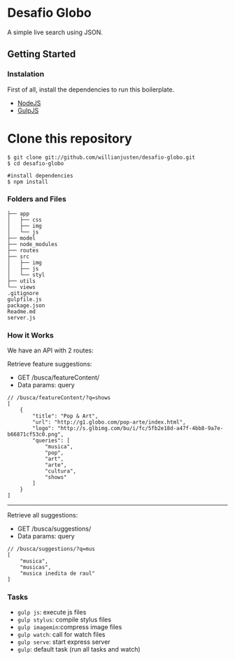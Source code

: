 # Desafio Globo

A simple live search using JSON.

## Getting Started

### Instalation

First of all, install the dependencies to run this boilerplate.

- [NodeJS](http://nodejs.org/)
- [GulpJS](http://gulpjs.com/)


# Clone this repository

```
$ git clone git://github.com/willianjusten/desafio-globo.git
$ cd desafio-globo

#install dependencies
$ npm install
```

### Folders and Files

```
├── app
│   ├── css
│   ├── img
│   └── js
├── model
├── node_modules
├── routes
├── src
│   ├── img
│   ├── js
│   └── styl
├── utils
└── views
.gitignore
gulpfile.js
package.json
Readme.md
server.js
```

### How it Works

We have an API with 2 routes:

Retrieve feature suggestions:

* GET /busca/featureContent/
* Data params: query


```
// /busca/featureContent/?q=shows
[
    {
        "title": "Pop & Art",
        "url": "http://g1.globo.com/pop-arte/index.html",
        "logo": "http://s.glbimg.com/bu/i/fc/5fb2e18d-a47f-4bb8-9a7e-b66871cf53c0.png",
        "queries": [
            "musica",
            "pop",
            "art",
            "arte",
            "cultura",
            "shows"
        ]
    }
]
```

---

Retrieve all suggestions:

* GET /busca/suggestions/
* Data params: query

```
// /busca/suggestions/?q=mus
[
    "musica",
    "musicas",
    "musica inedita de raul"
]
```

### Tasks

- `gulp js`: execute js files
- `gulp stylus`: compile stylus files
- `gulp imagemin`:compress image files
- `gulp watch`: call for watch files
- `gulp serve`: start express server
- `gulp`: default task (run all tasks and watch)

